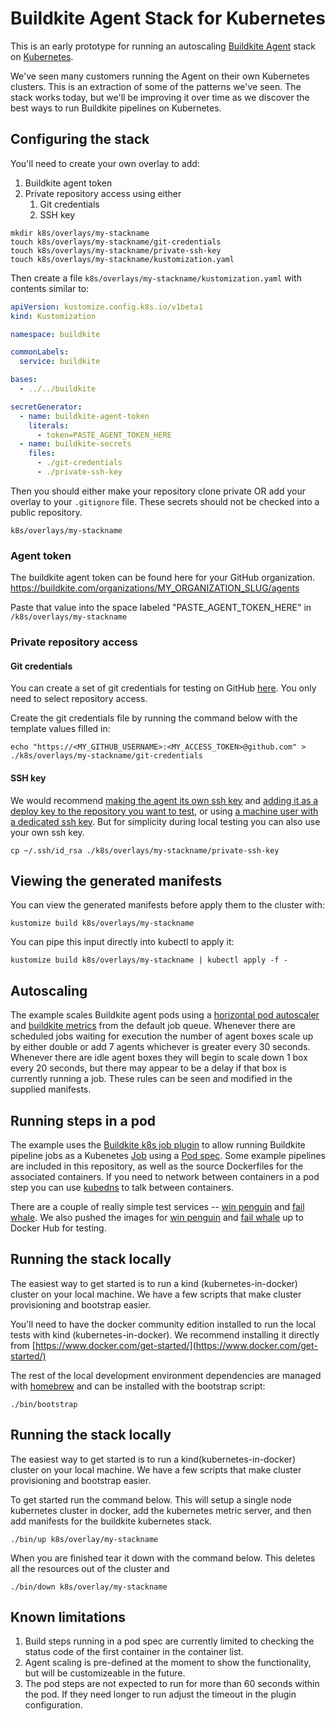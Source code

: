 # Buildkite Agent Stack for Kubernetes

This is an early prototype for running an autoscaling [Buildkite Agent](https://github.com/buildkite/agent) stack on [Kubernetes](https://kubernetes.io).

We've seen many customers running the Agent on their own Kubernetes clusters. This is an extraction of some of the patterns we've seen. The stack works today, but we'll be improving it over time as we discover the best ways to run Buildkite pipelines on Kubernetes.

## Configuring the stack

You'll need to create your own overlay to add:
1. Buildkite agent token
2. Private repository access using either
   1. Git credentials
   2. SSH key

```
mkdir k8s/overlays/my-stackname
touch k8s/overlays/my-stackname/git-credentials
touch k8s/overlays/my-stackname/private-ssh-key
touch k8s/overlays/my-stackname/kustomization.yaml
```

Then create a file `k8s/overlays/my-stackname/kustomization.yaml` with contents similar to:

```yaml
apiVersion: kustomize.config.k8s.io/v1beta1
kind: Kustomization

namespace: buildkite

commonLabels:
  service: buildkite

bases:
  - ../../buildkite

secretGenerator:
  - name: buildkite-agent-token
    literals:
      - token=PASTE_AGENT_TOKEN_HERE
  - name: buildkite-secrets
    files:
      - ./git-credentials
      - ./private-ssh-key
```

Then you should either make your repository clone private OR add your overlay to your `.gitignore` file. These secrets should not be checked into a public repository.

```
k8s/overlays/my-stackname
```

### Agent token

The buildkite agent token can be found here for your GitHub organization.
https://buildkite.com/organizations/MY_ORGANIZATION_SLUG/agents

Paste that value into the space labeled "PASTE_AGENT_TOKEN_HERE" in `/k8s/overlays/my-stackname`

### Private repository access

#### Git credentials

You can create a set of git credentials for testing on GitHub [here](https://github.com/settings/tokens). You only need to select repository access.

Create the git credentials file by running the command below with the template values filled in:

```
echo "https://<MY_GITHUB_USERNAME>:<MY_ACCESS_TOKEN>@github.com" > ./k8s/overlays/my-stackname/git-credentials
```


#### SSH key

We would recommend [making the agent its own ssh key](https://docs.github.com/en/authentication/connecting-to-github-with-ssh/generating-a-new-ssh-key-and-adding-it-to-the-ssh-agent) and [adding it as a deploy key to the repository you want to test](https://docs.github.com/en/developers/overview/managing-deploy-keys), or using [a machine user with a dedicated ssh key](https://docs.github.com/en/developers/overview/managing-deploy-keys#machine-users). But for simplicity during local testing you can also use your own ssh key.

```
cp ~/.ssh/id_rsa ./k8s/overlays/my-stackname/private-ssh-key
```

## Viewing the generated manifests

You can view the generated manifests before apply them to the cluster with:

```
kustomize build k8s/overlays/my-stackname
```

You can pipe this input directly into kubectl to apply it:

```
kustomize build k8s/overlays/my-stackname | kubectl apply -f -
```

## Autoscaling

The example scales Buildkite agent pods using a [horizontal pod autoscaler](https://kubernetes.io/docs/tasks/run-application/horizontal-pod-autoscale/) and [buildkite metrics](https://github.com/elotl/buildscaler) from the default job queue. Whenever there are scheduled jobs waiting for execution the number of agent boxes scale up by either double or add 7 agents whichever is greater every 30 seconds. Whenever there are idle agent boxes they will begin to scale down 1 box every 20 seconds, but there may appear to be a delay if that box is currently running a job. These rules can be seen and modified in the supplied manifests.

## Running steps in a pod

The example uses the [Buildkite k8s job plugin](https://github.com/buildkite-plugins/k8s-job-buildkite-plugin) to allow running Buildkite pipeline jobs as a Kubenetes [Job](https://kubernetes.io/docs/concepts/workloads/controllers/job/) using a [Pod spec](https://kubernetes.io/docs/reference/kubernetes-api/workload-resources/pod-v1/#PodSpec). Some example pipelines are included in this repository, as well as the source Dockerfiles for the associated containers. If you need to network between containers in a pod step you can use [kubedns](https://kubernetes.io/docs/concepts/services-networking/dns-pod-service/) to talk between containers.

There are a couple of really simple test services -- [win penguin](https://github.com/buildkite/agent-stack-k8s) and [fail whale](https://github.com/buildkite/agent-stack-k8s). We also pushed the images for [win penguin](https://hub.docker.com/repository/docker/deftinc/winpenguin) and [fail whale](https://hub.docker.com/repository/docker/deftinc/failwhale) up to Docker Hub for testing.

## Running the stack locally

The easiest way to get started is to run a kind (kubernetes-in-docker) cluster on your local machine. We have a few scripts that make cluster provisioning and bootstrap easier.

You'll need to have the docker community edition installed to run the local tests with kind (kubernetes-in-docker). We recommend installing it directly from [https://www.docker.com/get-started/](https://www.docker.com/get-started/)

The rest of the local development environment dependencies are managed with [homebrew](https://brew.sh) and can be installed with the bootstrap script:

```
./bin/bootstrap
```

## Running the stack locally

The easiest way to get started is to run a kind(kubernetes-in-docker) cluster on your local machine. We have a few scripts that make cluster provisioning and bootstrap easier.

To get started run the command below. This will setup a single node kubernetes cluster in docker, add the kubernetes metric server, and then add manifests for the buildkite kubernetes stack.

```
./bin/up k8s/overlay/my-stackname
```

When you are finished tear it down with the command below. This deletes all the resources out of the cluster and

```
./bin/down k8s/overlay/my-stackname
```

## Known limitations

1. Build steps running in a pod spec are currently limited to checking the status code of the first container in the container list.
2. Agent scaling is pre-defined at the moment to show the functionality, but will be customizeable in the future.
3. The pod steps are not expected to run for more than 60 seconds within the pod. If they need longer to run adjust the timeout in the plugin configuration.
